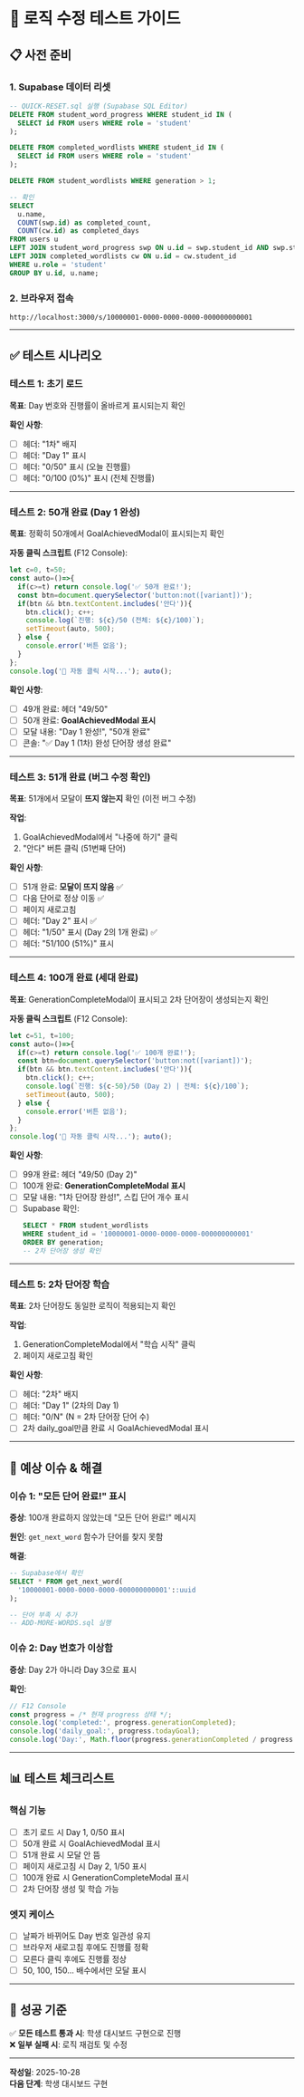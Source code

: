 # 🧪 로직 수정 테스트 가이드

## 📋 사전 준비

### 1. Supabase 데이터 리셋
```sql
-- QUICK-RESET.sql 실행 (Supabase SQL Editor)
DELETE FROM student_word_progress WHERE student_id IN (
  SELECT id FROM users WHERE role = 'student'
);

DELETE FROM completed_wordlists WHERE student_id IN (
  SELECT id FROM users WHERE role = 'student'
);

DELETE FROM student_wordlists WHERE generation > 1;

-- 확인
SELECT 
  u.name,
  COUNT(swp.id) as completed_count,
  COUNT(cw.id) as completed_days
FROM users u
LEFT JOIN student_word_progress swp ON u.id = swp.student_id AND swp.status = 'completed'
LEFT JOIN completed_wordlists cw ON u.id = cw.student_id
WHERE u.role = 'student'
GROUP BY u.id, u.name;
```

### 2. 브라우저 접속
```
http://localhost:3000/s/10000001-0000-0000-0000-000000000001
```

---

## ✅ 테스트 시나리오

### 테스트 1: 초기 로드
**목표**: Day 번호와 진행률이 올바르게 표시되는지 확인

**확인 사항**:
- [ ] 헤더: "1차" 배지
- [ ] 헤더: "Day 1" 표시
- [ ] 헤더: "0/50" 표시 (오늘 진행률)
- [ ] 헤더: "0/100 (0%)" 표시 (전체 진행률)

---

### 테스트 2: 50개 완료 (Day 1 완성)
**목표**: 정확히 50개에서 GoalAchievedModal이 표시되는지 확인

**자동 클릭 스크립트** (F12 Console):
```javascript
let c=0, t=50;
const auto=()=>{
  if(c>=t) return console.log('✅ 50개 완료!');
  const btn=document.querySelector('button:not([variant])');
  if(btn && btn.textContent.includes('안다')){
    btn.click(); c++;
    console.log(`진행: ${c}/50 (전체: ${c}/100)`);
    setTimeout(auto, 500);
  } else {
    console.error('버튼 없음');
  }
};
console.log('🚀 자동 클릭 시작...'); auto();
```

**확인 사항**:
- [ ] 49개 완료: 헤더 "49/50"
- [ ] 50개 완료: **GoalAchievedModal 표시**
- [ ] 모달 내용: "Day 1 완성!", "50개 완료"
- [ ] 콘솔: "✅ Day 1 (1차) 완성 단어장 생성 완료"

---

### 테스트 3: 51개 완료 (버그 수정 확인)
**목표**: 51개에서 모달이 **뜨지 않는지** 확인 (이전 버그 수정)

**작업**:
1. GoalAchievedModal에서 "나중에 하기" 클릭
2. "안다" 버튼 클릭 (51번째 단어)

**확인 사항**:
- [ ] 51개 완료: **모달이 뜨지 않음** ✅
- [ ] 다음 단어로 정상 이동 ✅
- [ ] 페이지 새로고침
- [ ] 헤더: "Day 2" 표시 ✅
- [ ] 헤더: "1/50" 표시 (Day 2의 1개 완료) ✅
- [ ] 헤더: "51/100 (51%)" 표시

---

### 테스트 4: 100개 완료 (세대 완료)
**목표**: GenerationCompleteModal이 표시되고 2차 단어장이 생성되는지 확인

**자동 클릭 스크립트** (F12 Console):
```javascript
let c=51, t=100;
const auto=()=>{
  if(c>=t) return console.log('✅ 100개 완료!');
  const btn=document.querySelector('button:not([variant])');
  if(btn && btn.textContent.includes('안다')){
    btn.click(); c++;
    console.log(`진행: ${c-50}/50 (Day 2) | 전체: ${c}/100`);
    setTimeout(auto, 500);
  } else {
    console.error('버튼 없음');
  }
};
console.log('🚀 자동 클릭 시작...'); auto();
```

**확인 사항**:
- [ ] 99개 완료: 헤더 "49/50 (Day 2)"
- [ ] 100개 완료: **GenerationCompleteModal 표시**
- [ ] 모달 내용: "1차 단어장 완성!", 스킵 단어 개수 표시
- [ ] Supabase 확인:
  ```sql
  SELECT * FROM student_wordlists 
  WHERE student_id = '10000001-0000-0000-0000-000000000001'
  ORDER BY generation;
  -- 2차 단어장 생성 확인
  ```

---

### 테스트 5: 2차 단어장 학습
**목표**: 2차 단어장도 동일한 로직이 적용되는지 확인

**작업**:
1. GenerationCompleteModal에서 "학습 시작" 클릭
2. 페이지 새로고침 확인

**확인 사항**:
- [ ] 헤더: "2차" 배지
- [ ] 헤더: "Day 1" (2차의 Day 1)
- [ ] 헤더: "0/N" (N = 2차 단어장 단어 수)
- [ ] 2차 daily_goal만큼 완료 시 GoalAchievedModal 표시

---

## 🐛 예상 이슈 & 해결

### 이슈 1: "모든 단어 완료!" 표시
**증상**: 100개 완료하지 않았는데 "모든 단어 완료!" 메시지

**원인**: `get_next_word` 함수가 단어를 찾지 못함

**해결**:
```sql
-- Supabase에서 확인
SELECT * FROM get_next_word(
  '10000001-0000-0000-0000-000000000001'::uuid
);

-- 단어 부족 시 추가
-- ADD-MORE-WORDS.sql 실행
```

### 이슈 2: Day 번호가 이상함
**증상**: Day 2가 아니라 Day 3으로 표시

**확인**:
```javascript
// F12 Console
const progress = /* 현재 progress 상태 */;
console.log('completed:', progress.generationCompleted);
console.log('daily_goal:', progress.todayGoal);
console.log('Day:', Math.floor(progress.generationCompleted / progress.todayGoal) + 1);
```

---

## 📊 테스트 체크리스트

### 핵심 기능
- [ ] 초기 로드 시 Day 1, 0/50 표시
- [ ] 50개 완료 시 GoalAchievedModal 표시
- [ ] 51개 완료 시 모달 안 뜸
- [ ] 페이지 새로고침 시 Day 2, 1/50 표시
- [ ] 100개 완료 시 GenerationCompleteModal 표시
- [ ] 2차 단어장 생성 및 학습 가능

### 엣지 케이스
- [ ] 날짜가 바뀌어도 Day 번호 일관성 유지
- [ ] 브라우저 새로고침 후에도 진행률 정확
- [ ] 모른다 클릭 후에도 진행률 정상
- [ ] 50, 100, 150... 배수에서만 모달 표시

---

## 🎯 성공 기준

✅ **모든 테스트 통과 시**: 학생 대시보드 구현으로 진행  
❌ **일부 실패 시**: 로직 재검토 및 수정

---

**작성일**: 2025-10-28  
**다음 단계**: 학생 대시보드 구현

